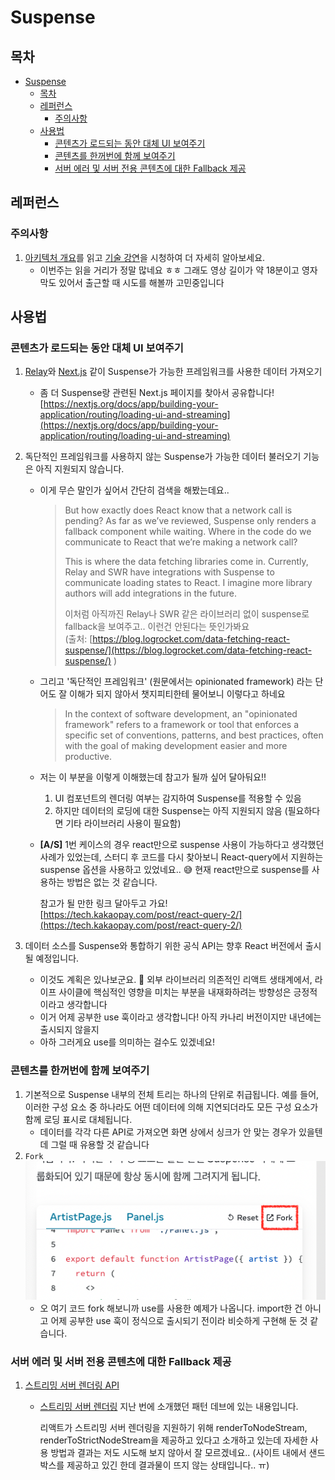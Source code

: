 # Suspense

## 목차

- [Suspense](#suspense)
  - [목차](#목차)
  - [레퍼런스](#레퍼런스)
    - [주의사항](#주의사항)
  - [사용법](#사용법)
    - [콘텐츠가 로드되는 동안 대체 UI 보여주기](#콘텐츠가-로드되는-동안-대체-ui-보여주기)
    - [콘텐츠를 한꺼번에 함께 보여주기](#콘텐츠를-한꺼번에-함께-보여주기)
    - [서버 에러 및 서버 전용 콘텐츠에 대한 Fallback 제공](#서버-에러-및-서버-전용-콘텐츠에-대한-fallback-제공)

## 레퍼런스

### 주의사항

1. [아키텍처 개요](https://github.com/reactwg/react-18/discussions/37)를 읽고 [기술 강연](https://www.youtube.com/watch?v=pj5N-Khihgc)을 시청하여 더 자세히 알아보세요.
   - 이번주는 읽을 거리가 정말 많네요 ㅎㅎ 그래도 영상 길이가 약 18분이고 영자막도 있어서 출근할 때 시도를 해볼까 고민중입니다

## 사용법

### 콘텐츠가 로드되는 동안 대체 UI 보여주기

1. [Relay](https://relay.dev/docs/guided-tour/rendering/loading-states/)와 [Next.js](https://nextjs.org/docs/app/building-your-application/rendering) 같이 Suspense가 가능한 프레임워크를 사용한 데이터 가져오기
   - 좀 더 Suspense랑 관련된 Next.js 페이지를 찾아서 공유합니다!  
     [https://nextjs.org/docs/app/building-your-application/routing/loading-ui-and-streaming](https://nextjs.org/docs/app/building-your-application/routing/loading-ui-and-streaming)
2. 독단적인 프레임워크를 사용하지 않는 Suspense가 가능한 데이터 불러오기 기능은 아직 지원되지 않습니다.

   - 이게 무슨 말인가 싶어서 간단히 검색을 해봤는데요..
     > But how exactly does React know that a network call is pending? As far as we’ve reviewed, Suspense only renders a fallback component while waiting. Where in the code do we communicate to React that we’re making a network call?
     >
     > This is where the data fetching libraries come in. Currently, Relay and SWR have integrations with Suspense to communicate loading states to React. I imagine more library authors will add integrations in the future.
     >
     > 이처럼 아직까진 Relay나 SWR 같은 라이브러리 없이 suspense로 fallback을 보여주고.. 이런건 안된다는 뜻인가봐요  
     > (출처: [https://blog.logrocket.com/data-fetching-react-suspense/](https://blog.logrocket.com/data-fetching-react-suspense/) )
   - 그리고 '독단적인 프레임워크' (원문에서는 opinionated framework) 라는 단어도 잘 이해가 되지 않아서 챗지피티한테 물어보니 이렇다고 하네요

     > In the context of software development, an "opinionated framework" refers to a framework or tool that enforces a specific set of conventions, patterns, and best practices, often with the goal of making development easier and more productive.

   - 저는 이 부분을 이렇게 이해했는데 참고가 될까 싶어 달아둬요!!
     1. UI 컴포넌트의 렌더링 여부는 감지하여 Suspense를 적용할 수 있음
     2. 하지만 데이터의 로딩에 대한 Suspense는 아직 지원되지 않음 (필요하다면 기타 라이브러리 사용이 필요함)
   - **[A/S]** 1번 케이스의 경우 react만으로 suspense 사용이 가능하다고 생각했던 사례가 있었는데, 스터디 후 코드를 다시 찾아보니 React-query에서 지원하는 suspense 옵션을 사용하고 있었네요.. 😅 현재 react만으로 suspense를 사용하는 방법은 없는 것 같습니다.

     참고가 될 만한 링크 달아두고 가요!  
      [https://tech.kakaopay.com/post/react-query-2/](https://tech.kakaopay.com/post/react-query-2/)

3. 데이터 소스를 Suspense와 통합하기 위한 공식 API는 향후 React 버전에서 출시될 예정입니다.
   - 이것도 계획은 있나보군요. 👀 외부 라이브러리 의존적인 리액트 생태계에서, 라이프 사이클에 핵심적인 영향을 미치는 부분을 내재화하려는 방향성은 긍정적이라고 생각합니다
   - 이거 어제 공부한 use 훅이라고 생각합니다! 아직 카나리 버전이지만 내년에는 출시되지 않을지
   - 아하 그러게요 use를 의미하는 걸수도 있겠네요!

### 콘텐츠를 한꺼번에 함께 보여주기

1. 기본적으로 Suspense 내부의 전체 트리는 하나의 단위로 취급됩니다. 예를 들어, 이러한 구성 요소 중 하나라도 어떤 데이터에 의해 지연되더라도 모든 구성 요소가 함께 로딩 표시로 대체됩니다.
   - 데이터를 각각 다른 API로 가져오면 화면 상에서 싱크가 안 맞는 경우가 있을텐데 그럴 때 유용할 것 같습니다
2. `Fork`  
   ![Fork 이미지](../../images/react-components-suspense-img1.png)
   - 오 여기 코드 fork 해보니까 use를 사용한 예제가 나옵니다. import한 건 아니고 어제 공부한 use 훅이 정식으로 출시되기 전이라 비슷하게 구현해 둔 것 같습니다.

### 서버 에러 및 서버 전용 콘텐츠에 대한 Fallback 제공

1. [스트리밍 서버 렌더링 API](https://ko.react.dev/reference/react-dom/server)

   - [스트리밍 서버 렌더링](https://patterns-dev-kr.github.io/rendering-patterns/streaming-server-side-rendering/) 지난 번에 소개했던 패턴 데브에 있는 내용입니다.

     리액트가 스트리밍 서버 렌더링을 지원하기 위해 renderToNodeStream, renderToStrictNodeStream을 제공하고 있다고 소개하고 있는데 자세한 사용 방법과 결과는 저도 시도해 보지 않아서 잘 모르겠네요.. (사이트 내에서 샌드박스를 제공하고 있긴 한데 결과물이 뜨지 않는 상태입니다.. ㅠ)

